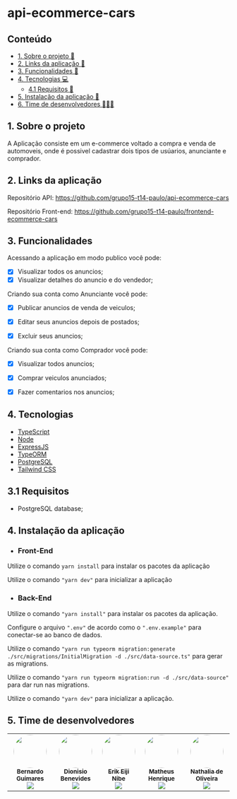 # api-ecommerce-cars

<h2>Conteúdo</h2>

- [1. Sobre o projeto 🚗](#1-sobre-o-projeto-)
- [2. Links da aplicação 🔗](#2-links-da-aplicação-)
- [3. Funcionalidades 🧮](#2-links-da-aplicação-)
- [4. Tecnologias 💻](#3-tecnologias-)
  - [4.1 Requisitos 📌](#3.1-requisitos-)
- [5. Instalação da aplicação 💽](#4-instalação-da-aplicação)
- [6. Time de desenvolvedores 👩🧑‍💻](#5-time-de-desenvolvedores-)



## 1. Sobre o projeto

A Aplicação consiste em um e-commerce voltado a compra e venda de automoveis, onde é possivel cadastrar dois tipos de usúarios, anunciante e comprador.



## 2. Links da aplicação

Repositório API: https://github.com/grupo15-t14-paulo/api-ecommerce-cars

Repositório Front-end: https://github.com/grupo15-t14-paulo/frontend-ecommerce-cars



## 3. Funcionalidades

Acessando a aplicação em modo publico você pode:

- [x] Visualizar todos os anuncios;
- [x] Visualizar detalhes do anuncio e do vendedor;

Criando sua conta como Anunciante você pode:

- [x] Publicar anuncios de venda de veiculos;
- [x] Editar seus anuncios depois de postados;
- [x] Excluir seus anuncios;


Criando sua conta como Comprador você pode:

- [x] Visualizar todos anuncios;
- [x] Comprar veiculos anunciados;
- [x] Fazer comentarios nos anuncios;



## 4. Tecnologias

- <a name="typescript" href="https://www.typescriptlang.org/" target="_blank">TypeScript</a>
- <a name="nodejs" href="https://nodejs.org/en/" target="_blank">Node</a>
- <a name="expressjs" href="https://expressjs.com/" target="_blank">ExpressJS</a>
- <a name="typeorm" href="https://typeorm.io/" target="_blank">TypeORM</a>
- <a name="postgreSQL" href="https://www.postgresql.org/docs/" target="_blank">PostgreSQL</a>
- <a name="TailwindCSS" href="https://tailwindcss.com/docs/installation" target="_blank">Tailwind CSS</a>



## 3.1 Requisitos

- PostgreSQL database;



## 4. Instalação da aplicação

- <h3>Front-End</h3>

Utilize o comando `yarn install` para instalar os pacotes da aplicação

Utilize o comando `"yarn dev"` para inicializar a aplicação

- <h3>Back-End</h3>

Utilize o comando `"yarn install"` para instalar os pacotes da aplicação.

Configure o arquivo `".env"` de acordo como o `".env.example"` para conectar-se ao banco de dados.

Utilize o comando `"yarn run typeorm migration:generate ./src/migrations/InitialMigration -d ./src/data-source.ts"` para gerar as migrations.

Utilize o comando `"yarn run typeorm migration:run -d ./src/data-source"` para dar run nas migrations.

Utilize o comando `"yarn dev"` para inicializar a aplicação.



## 5. Time de desenvolvedores

<table>
  <tr>
  <td align="center"><a href="https://github.com/megaurso" title="GitHub"><img style="border-radius: 50%;" src="https://avatars.githubusercontent.com/u/110126139?v=4" width="75px;" alt=""/><br /><sub><b>Bernardo Guimares</b></sub></a><br /><a href="https://www.linkedin.com/in/bernardo-guimaraes/" title="Linkedin"><img src="https://img.shields.io/badge/LinkedIn-%230077B5.svg?&style=flat-square&logo=linkedin&logoColor=white"></a></td>
  <td align="center"><a href="https://github.com/dbnvides" title="GitHub"><img style="border-radius: 50%;" src="https://avatars.githubusercontent.com/u/39993447?v=4" width="75px;" alt=""/><br /><sub><b>Dionisio Benevides</b></sub></a><br /><a href="https://www.linkedin.com/in/dionisiosantos//" title="Linkedin"><img src="https://img.shields.io/badge/LinkedIn-%230077B5.svg?&style=flat-square&logo=linkedin&logoColor=white"></a></td>
  <td align="center"><a href="https://github.com/ErikNibe" title="GitHub"><img style="border-radius: 50%;" src="https://avatars.githubusercontent.com/u/110181262?v=4" width="75px;" alt=""/><br /><sub><b>Erik Eiji Nibe</b></sub></a><br /><a href="https://www.linkedin.com/in/érik-nibe-259850210/" title="Linkedin"><img src="https://img.shields.io/badge/LinkedIn-%230077B5.svg?&style=flat-square&logo=linkedin&logoColor=white"></a></td>
  <td align="center"><a href="https://github.com/matheushgrohs" title="GitHub"><img style="border-radius: 50%;" src="https://avatars.githubusercontent.com/u/105793058?s=400&u=dff728e733aad52c14ed955d417bb9bb6f276ce7&v=4" width="75px;" alt=""/><br /><sub><b>Matheus Henrique</b></sub></a><br /><a href="https://www.linkedin.com/in/matheushgrohs/" title="Linkedin"><img src="https://img.shields.io/badge/LinkedIn-%230077B5.svg?&style=flat-square&logo=linkedin&logoColor=white"></a></td>
  <td align="center"><a href="https://github.com/NathMedeiros" title="GitHub"><img style="border-radius: 50%;" src="https://avatars.githubusercontent.com/u/110193923?v=4" width="75px;" alt=""/><br /><sub><b>Nathalia de Oliveira</b></sub></a><br /><a href="https://www.linkedin.com/in/nathalia-de-oliveira-medeiros/" title="Linkedin"><img src="https://img.shields.io/badge/LinkedIn-%230077B5.svg?&style=flat-square&logo=linkedin&logoColor=white"></a></td>
  </tr>
</table>



